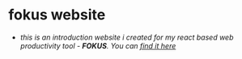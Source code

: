# fokus website
- *this is an introduction website i created for my react based web productivity tool - **FOKUS**. You can <a href="https://github.com/pg07codes/fokus">find it here</a>*